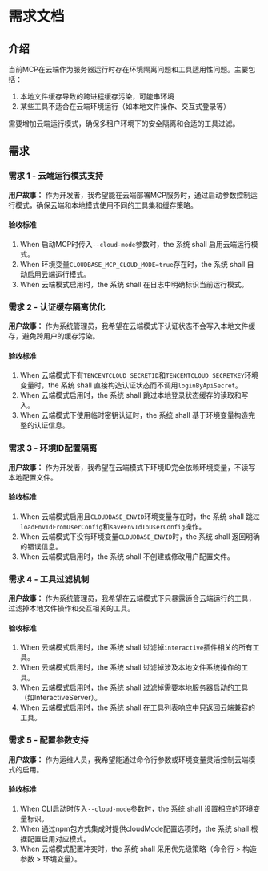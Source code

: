 # 需求文档

## 介绍

当前MCP在云端作为服务器运行时存在环境隔离问题和工具适用性问题。主要包括：
1. 本地文件缓存导致的跨进程缓存污染，可能串环境
2. 某些工具不适合在云端环境运行（如本地文件操作、交互式登录等）

需要增加云端运行模式，确保多租户环境下的安全隔离和合适的工具过滤。

## 需求

### 需求 1 - 云端运行模式支持
**用户故事：** 作为开发者，我希望能在云端部署MCP服务时，通过启动参数控制运行模式，确保云端和本地模式使用不同的工具集和缓存策略。

#### 验收标准
1. When 启动MCP时传入`--cloud-mode`参数时，the 系统 shall 启用云端运行模式。
2. When 环境变量`CLOUDBASE_MCP_CLOUD_MODE=true`存在时，the 系统 shall 自动启用云端运行模式。
3. When 云端模式启用时，the 系统 shall 在日志中明确标识当前运行模式。

### 需求 2 - 认证缓存隔离优化
**用户故事：** 作为系统管理员，我希望在云端模式下认证状态不会写入本地文件缓存，避免跨用户的缓存污染。

#### 验收标准
1. When 云端模式下有`TENCENTCLOUD_SECRETID`和`TENCENTCLOUD_SECRETKEY`环境变量时，the 系统 shall 直接构造认证状态而不调用`loginByApiSecret`。
2. When 云端模式启用时，the 系统 shall 跳过本地登录状态缓存的读取和写入。
3. When 云端模式下使用临时密钥认证时，the 系统 shall 基于环境变量构造完整的认证信息。

### 需求 3 - 环境ID配置隔离
**用户故事：** 作为开发者，我希望在云端模式下环境ID完全依赖环境变量，不读写本地配置文件。

#### 验收标准
1. When 云端模式启用且`CLOUDBASE_ENVID`环境变量存在时，the 系统 shall 跳过`loadEnvIdFromUserConfig`和`saveEnvIdToUserConfig`操作。
2. When 云端模式下没有环境变量`CLOUDBASE_ENVID`时，the 系统 shall 返回明确的错误信息。
3. When 云端模式启用时，the 系统 shall 不创建或修改用户配置文件。

### 需求 4 - 工具过滤机制
**用户故事：** 作为系统管理员，我希望在云端模式下只暴露适合云端运行的工具，过滤掉本地文件操作和交互相关的工具。

#### 验收标准
1. When 云端模式启用时，the 系统 shall 过滤掉`interactive`插件相关的所有工具。
2. When 云端模式启用时，the 系统 shall 过滤掉涉及本地文件系统操作的工具。
3. When 云端模式启用时，the 系统 shall 过滤掉需要本地服务器启动的工具（如InteractiveServer）。
4. When 云端模式启用时，the 系统 shall 在工具列表响应中只返回云端兼容的工具。

### 需求 5 - 配置参数支持
**用户故事：** 作为运维人员，我希望能通过命令行参数或环境变量灵活控制云端模式的启用。

#### 验收标准
1. When CLI启动时传入`--cloud-mode`参数时，the 系统 shall 设置相应的环境变量标识。
2. When 通过npm包方式集成时提供cloudMode配置选项时，the 系统 shall 根据配置启用对应模式。
3. When 云端模式配置冲突时，the 系统 shall 采用优先级策略（命令行 > 构造参数 > 环境变量）。
